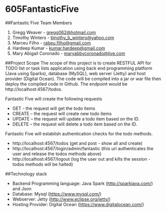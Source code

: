 # 605FantasticFive
##Fantastic Five Team Members  
1. Gregg Weaver - gregg062@hotmail.com 
2. Timothy Winters - timothy_b_winters@yahoo.com 
3. Marceu Filho - rabeu.filho@gmail.com 
4. Hardeep Kumar - kumar.hardeep@gmail.com
5. Mary Abigail Coronado - maryabbycoronado@live.com

##Project Scope
The scope of this project is to create RESTFUL API for TODO list or task lists application using back end programming platform (Java using Sparks), database (MySQL), web server (Jetty) and host provider (Digital Ocean). The code will be compiled into a jar or war file then deploy the compiled code in Github. The endpoint would be http://localhost:4567/todos.

Fantastic Five will create the following requests 

*	GET  - the request will get  the todo items
*	CREATE – the request will create new todo items
* UPDATE – the request will update a todo item based on the ID.
*	DELETE – the request will delete a todo item based on the ID.

Fantastic Five will establish authentication checks for the todo methods. 

*	http://localhost:4567/todos (get and post - show all and create)
* http://localhost:4567/login/admin/fantastic  (this url authenticates the user and release the todos methods above)
*	http://localhost:4567/logout (log the user out and kills the session - todos methods will be halted)



##Technology stack 
* Backend Programming language: Java Spark (http://sparkjava.com/)   and Json
* Database: Mysql (https://www.mysql.com/)
* Webserver: Jetty (http://www.eclipse.org/jetty/)
* Hosting Provider: Digital Ocean (https://www.digitalocean.com/)
